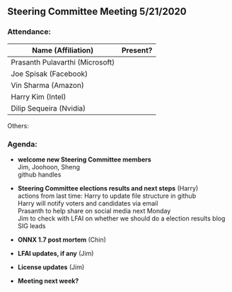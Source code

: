 ## Steering Committee Meeting 5/21/2020

### Attendance:

| Name (Affiliation) | Present? |
| ------------------------------- | --- |
| Prasanth Pulavarthi (Microsoft) |  |
| Joe Spisak (Facebook)           |  |
| Vin Sharma (Amazon)             |   | 
| Harry Kim (Intel)               |  |
| Dilip Sequeira (Nvidia)         |  |

Others: 

### Agenda:

* **welcome new Steering Committee members**  
Jim, Joohoon, Sheng  
github handles

* **Steering Committee elections results and next steps** (Harry)  
actions from last time:
Harry to update file structure in github  
Harry will notify voters and candidates via email  
Prasanth to help share on social media next Monday  
Jim to check with LFAI on whether we should do a election results blog  
SIG leads

* **ONNX 1.7 post mortem** (Chin)  

* **LFAI updates, if any** (Jim)  

* **License updates** (Jim)  

* **Meeting next week?**
